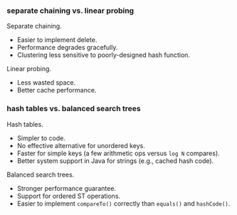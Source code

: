 ### separate chaining vs. linear probing

Separate chaining.

* Easier to implement delete.
* Performance degrades gracefully.
* Clustering less sensitive to poorly-designed hash function.

Linear probing.

* Less wasted space.
* Better cache performance.

### hash tables vs. balanced search trees

Hash tables.

* Simpler to code.
* No effective alternative for unordered keys.
* Faster for simple keys (a few arithmetic ops versus `log N` compares).
* Better system support in Java for strings (e.g., cached hash code).

Balanced search trees.

* Stronger performance guarantee.
* Support for ordered ST operations.
* Easier to implement `compareTo()` correctly than `equals()` and `hashCode()`.
